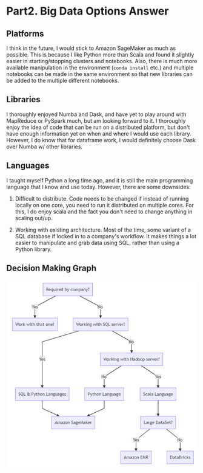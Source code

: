 # Part2. Big Data Options Answer

## Platforms

I think in the future, I would stick to Amazon SageMaker as much as possible. This is because I like Python more than Scala and found it slightly easier in starting/stopping clusters and notebooks. Also, there is much more available manipulation in the environment (`conda install` etc.) and multiple notebooks can be made in the same environment so that new libraries can be added to the multiple different notebooks.

## Libraries

I thoroughly enjoyed Numba and Dask, and have yet to play around with MapReduce or PySpark much, but am looking forward to it. I thoroughly enjoy the idea of code that can be run on a distributed platform, but don't have enough information yet on when and where I would use each library. However, I do know that for dataframe work, I would definitely choose Dask over Numba w/ other libraries.

## Languages

I taught myself Python a long time ago, and it is still the main programming language that I know and use today. However, there are some downsides:

  1. Difficult to distribute. Code needs to be changed if instead of running locally on one core, you need to run it distributed on multiple cores. For this, I do enjoy scala and the fact you don't need to change anything in scaling out/up.

  2. Working with existing architecture. Most of the time, some variant of a SQL database if locked in to a company's workflow. It makes things a lot easier to manipulate and grab data using SQL, rather than using a Python library.

## Decision Making Graph

![Decision Graph](mermaid-diagram.png)